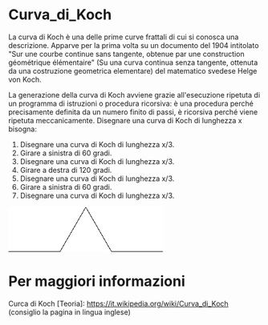 # Curva_di_Koch
La curva di Koch è una delle prime curve frattali di cui si conosca una descrizione. Apparve per la prima volta su un documento del 1904 intitolato "Sur une courbe continue sans tangente, obtenue par une construction géométrique élémentaire" (Su una curva continua senza tangente, ottenuta da una costruzione geometrica elementare) del matematico svedese Helge von Koch.

La generazione della curva di Koch avviene grazie all'esecuzione ripetuta di un programma di istruzioni o procedura ricorsiva: è una procedura perché precisamente definita da un numero finito di passi, è ricorsiva perché viene ripetuta meccanicamente. Disegnare una curva di Koch di lunghezza x bisogna:

1) Disegnare una curva di Koch di lunghezza x/3.
2) Girare a sinistra di 60 gradi.
3) Disegnare una curva di Koch di lunghezza x/3.
4) Girare a destra di 120 gradi.
5) Disegnare una curva di Koch di lunghezza x/3.
6) Girare a sinistra di 60 gradi.
7) Disegnare una curva di Koch di lunghezza x/3.

![](gif/Koch_anime.gif)

# Per maggiori informazioni
Curca di Koch [Teoria]: https://it.wikipedia.org/wiki/Curva_di_Koch (consiglio la pagina in lingua inglese)
